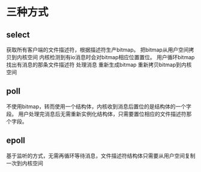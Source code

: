 # 三种方式

## select
获取所有客户端的文件描述符，根据描述符生产bitmap。
把bitmap从用户空间拷贝到内核空间
内核检测到有io消息时会对bitmap相应位置置位。
用户循环bitmap找出有消息的那条文件描述符
处理消息
重新生成bitmap
重新拷贝bitmap到内核空间
## poll
不使用bitmap，转而使用一个结构体，内核收到消息后置位的是结构体的一个字段。
用户处理完消息后无需重新实例化结构体，只需要置位相应的文件描述符那个字段。
## epoll
基于监听的方式，无需再循环等待消息，文件描述符结构体只需要从用户空间复制一次到内核空间